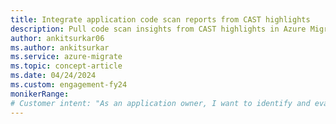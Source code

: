 ```yaml
--- 
title: Integrate application code scan reports from CAST highlights  
description: Pull code scan insights from CAST highlights in Azure Migrate application assessments and review the application report 
author: ankitsurkar06
ms.author: ankitsurkar
ms.service: azure-migrate 
ms.topic: concept-article 
ms.date: 04/24/2024 
ms.custom: engagement-fy24 
monikerRange:
# Customer intent: "As an application owner, I want to identify and evaluate code changes required for modernizing my applications in Azure Migrate, so that I can deploy the best migration strategy for a smooth transition to Azure."
--- 
```



